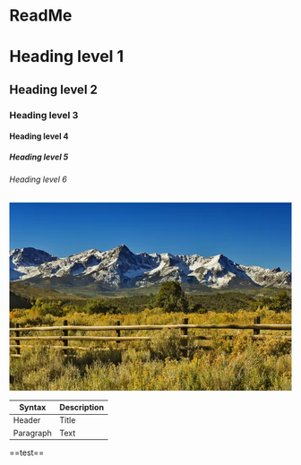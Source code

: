 # ReadMe
# Heading level 1
## Heading level 2
### Heading level 3
#### Heading level 4
##### Heading level 5
###### Heading level 6
![The San Juan Mountains are beautiful!](/assets/images/san-juan-mountains.png "San Juan Mountains")

| Syntax      | Description |
| ----------- | ----------- |
| Header      | Title       |
| Paragraph   | Text        |

==test==

